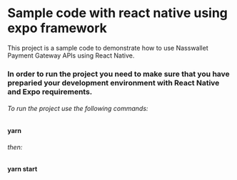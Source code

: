 # Sample code with react native using expo framework 
This project is a sample code to demonstrate how to use  Nasswallet Payment Gateway APIs using React Native.

### In order to run the project you need to make sure that you have preparied your development environment with React Native and Expo requirements.

###### To run the project use the following commands:
**yarn**
###### then:
**yarn start**
